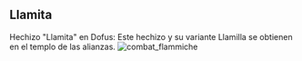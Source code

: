 ## Llamita
Hechizo "Llamita" en Dofus: Este hechizo y su variante Llamilla se obtienen en el templo de las alianzas.
![combat_flammiche](https://media.discordapp.net/attachments/1107006154426560682/1107008002172653578/combat_flammiche-64x64.png)